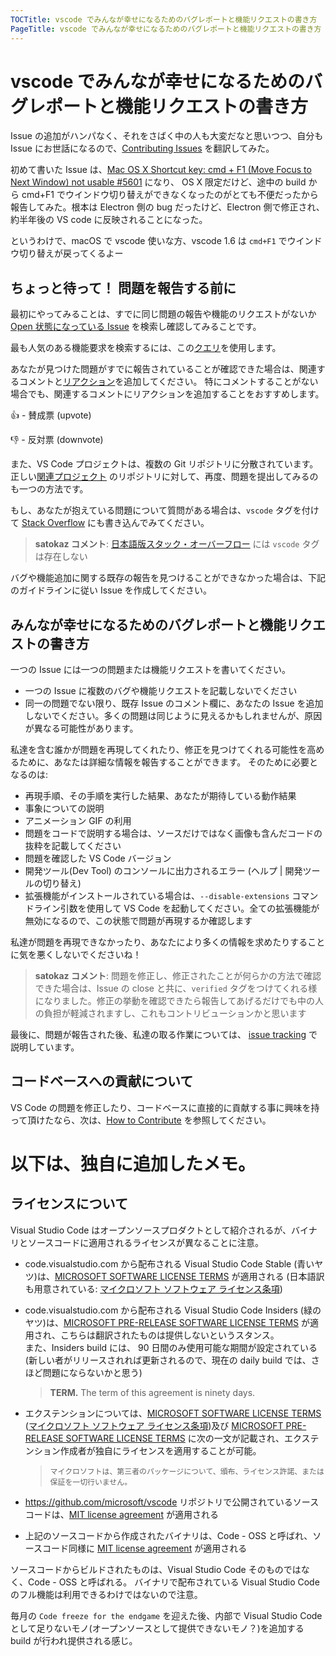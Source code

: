 ```yaml
---
TOCTitle: vscode でみんなが幸せになるためのバグレポートと機能リクエストの書き方
PageTitle: vscode でみんなが幸せになるためのバグレポートと機能リクエストの書き方
---
```


# vscode でみんなが幸せになるためのバグレポートと機能リクエストの書き方

Issue の追加がハンパなく、それをさばく中の人も大変だなと思いつつ、自分も Issue にお世話になるので、[Contributing Issues](https://github.com/Microsoft/vscode/blob/master/CONTRIBUTING.md) を翻訳してみた。

初めて書いた Issue は、[Mac OS X Shortcut key: cmd + F1 (Move Focus to Next Window) not usable #5601](https://github.com/Microsoft/vscode/issues/5601) になり、 OS X 限定だけど、途中の build から cmd+F1 でウインドウ切り替えができなくなったのがとても不便だったから報告してみた。根本は Electron 側の bug だったけど、Electron 側で修正され、約半年後の VS code に反映されることになった。

というわけで、macOS で vscode 使いな方、vscode 1.6 は `cmd+F1` でウインドウ切り替えが戻ってくるよー



## ちょっと待って！ 問題を報告する前に

最初にやってみることは、すでに同じ問題の報告や機能のリクエストがないか [Open 状態になっている Issue](https://github.com/Microsoft/vscode/issues) を検索し確認してみることです。

最も人気のある機能要求を検索するには、この[クエリ](https://github.com/Microsoft/vscode/issues?q=is%3Aopen+is%3Aissue+label%3Afeature-request+sort%3Areactions-%2B1-desc)を使用します。

あなたが見つけた問題がすでに報告されていることが確認できた場合は、関連するコメントと[リアクション](https://github.com/blog/2119-add-reactions-to-pull-requests-issues-and-comments)を追加してください。
特にコメントすることがない場合でも、関連するコメントにリアクションを追加することをおすすめします。

👍 - 賛成票 (upvote)

👎 - 反対票 (downvote)

また、VS Code プロジェクトは、複数の Git リポジトリに分散されています。
正しい[関連プロジェクト](https://github.com/Microsoft/vscode/wiki/Related-Projects) のリポジトリに対して、再度、問題を提出してみるのも一つの方法です。

もし、あなたが抱えている問題について質問がある場合は、`vscode` タグを付けて [Stack Overflow](https://stackoverflow.com/questions/tagged/vscode) にも書き込んでみてください。

>**satokaz コメント**: [日本語版スタック・オーバーフロー](http://ja.stackoverflow.com) には `vscode` タグは存在しない

バグや機能追加に関する既存の報告を見つけることができなかった場合は、下記のガイドラインに従い Issue を作成してください。

## みんなが幸せになるためのバグレポートと機能リクエストの書き方

一つの Issue には一つの問題または機能リクエストを書いてください。

* 一つの Issue に複数のバグや機能リクエストを記載しないでください
* 同一の問題でない限り、既存 Issue のコメント欄に、あなたの Issue を追加しないでください。多くの問題は同じように見えるかもしれませんが、原因が異なる可能性があります。

私達を含む誰かが問題を再現してくれたり、修正を見つけてくれる可能性を高めるために、あなたは詳細な情報を報告することができます。
そのために必要となるのは:

* 再現手順、その手順を実行した結果、あなたが期待している動作結果
* 事象についての説明
* アニメーション GIF の利用
* 問題をコードで説明する場合は、ソースだけではなく画像も含んだコー​​ドの抜粋を記載してください
* 問題を確認した VS Code バージョン
* 開発ツール(Dev Tool) のコンソールに出力されるエラー (ヘルプ | 開発ツールの切り替え)
* 拡張機能がインストールされている場合は、`--disable-extensions` コマンドライン引数を使用して VS Code を起動してください。全ての拡張機能が無効になるので、この状態で問題が再現するか確認します

私達が問題を再現できなかったり、あなたにより多くの情報を求めたりすることに気を悪くしないでくださいね！

>**satokaz コメント**: 問題を修正し、修正されたことが何らかの方法で確認できた場合は、Issue の close と共に、`verified` タグをつけてくれる様になりました。修正の挙動を確認できたら報告してあげるだけでも中の人の負担が軽減されますし、これもコントリビューションかと思います

最後に、問題が報告された後、私達の取る作業については、 [issue tracking](https://github.com/Microsoft/vscode/wiki/Issue-Tracking) で説明しています。

## コードベースへの貢献について

VS Code の問題を修正したり、コードベースに直接的に貢献する事に興味を持って頂けたなら、次は、[How to Contribute](https://github.com/Microsoft/vscode/wiki/How-to-Contribute) を参照してください。



# 以下は、独自に追加したメモ。

## ライセンスについて

Visual Studio Code はオープンソースプロダクトとして紹介されるが、バイナリとソースコードに適用されるライセンスが異なることに注意。

- code.visualstudio.com から配布される Visual Studio Code Stable (青いヤツ)は、[MICROSOFT SOFTWARE LICENSE TERMS](https://code.visualstudio.com/license?lang=en) が適用される (日本語訳も用意されている: [マイクロソフト ソフトウェア ライセンス条項](https://code.visualstudio.com/license?lang=ja))
- code.visualstudio.com から配布される Visual Studio Code Insiders (緑のヤツ)は、[MICROSOFT PRE-RELEASE SOFTWARE LICENSE TERMS](https://code.visualstudio.com/license/insiders?lang=en) が適用され、こちらは翻訳されたものは提供しないというスタンス。  
また、Insiders build には、 90 日間のみ使用可能な期間が設定されている (新しい者がリリースされれば更新されるので、現在の daily build では、さほど問題にならないかと思う)

  > **TERM.** The term of this agreement is ninety days.

- エクステンションについては、[MICROSOFT SOFTWARE LICENSE TERMS](https://code.visualstudio.com/license?lang=en) ([マイクロソフト ソフトウェア ライセンス条項](https://code.visualstudio.com/license?lang=ja))及び [MICROSOFT PRE-RELEASE SOFTWARE LICENSE TERMS](https://code.visualstudio.com/license/insiders?lang=en) に次の一文が記載され、エクステンション作成者が独自にライセンスを適用することが可能。
  > `マイクロソフトは、第三者のパッケージについて、頒布、ライセンス許諾、または保証を一切行いません。` 

- https://github.com/microsoft/vscode リポジトリで公開されているソースコードは、[MIT license agreement](https://github.com/Microsoft/vscode/blob/master/LICENSE.txt) が適用される
- 上記のソースコードから作成されたバイナリは、Code - OSS と呼ばれ、ソースコード同様に [MIT license agreement](https://github.com/Microsoft/vscode/blob/master/LICENSE.txt?lang=ja) が適用される

ソースコードからビルドされたものは、Visual Studio Code そのものではなく、Code - OSS と呼ばれる。
バイナリで配布されている Visual Studio Code のフル機能は利用できるわけではないので注意。

毎月の `Code freeze for the endgame` を迎えた後、内部で Visual Studio Code として足りないモノ(オープンソースとして提供できないモノ？)を追加する build が行われ提供される感じ。
